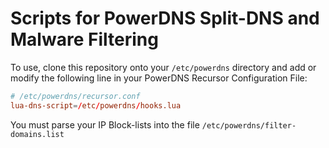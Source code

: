 # Scripts for PowerDNS Split-DNS and Malware Filtering

To use, clone this repository onto your `/etc/powerdns` directory and add
or modify the following line in your PowerDNS Recursor Configuration File:

```conf
# /etc/powerdns/recursor.conf
lua-dns-script=/etc/powerdns/hooks.lua
```

You must parse your IP Block-lists into the file `/etc/powerdns/filter-domains.list`
